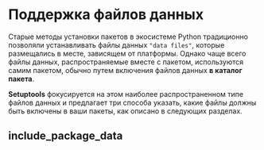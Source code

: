 # Поддержка файлов данных

Старые методы установки пакетов в экосистеме Python традиционно позволяли устанавливать файлы данных `"data files"`, которые размещались в месте, зависящем от платформы. Однако чаще всего файлы данных, распространяемые вместе с пакетом, используются самим пакетом, обычно путем включения файлов данных **в каталог пакета**.

**Setuptools** фокусируется на этом наиболее распространенном типе файлов данных и предлагает три способа указать, какие файлы должны быть включены в ваши пакеты, как описано в следующих разделах.

## include\_package\_data
